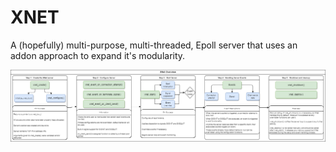 # XNET
A (hopefully) multi-purpose, multi-threaded, Epoll server that uses an addon approach to expand it's modularity.

![Alt text](design/XNet_Design_visual.png?raw=true "XNet Overview")